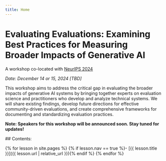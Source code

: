 ```yaml
---
title: Home
---
```


# Evaluating Evaluations: Examining Best Practices for Measuring Broader Impacts of Generative AI

<!--
{% include figure.html img="ai-evaluation.jpg" alt="AI Evaluation" caption="Evaluating the Broader Impacts of Generative AI" width="75%" %}
-->

A workshop co-located with [NeurIPS 2024](https://neurips.cc/)

*Date: December 14 or 15, 2024 [TBD]*

This workshop aims to address the critical gap in evaluating the broader impacts of generative AI systems by bringing together experts on evaluation science and practitioners who develop and analyze technical systems. We will share existing findings, develop future directions for effective community-driven evaluations, and create comprehensive frameworks for documenting and standardizing evaluation practices.

**Note: Speakers for this workshop will be announced soon. Stay tuned for updates!**

<div class="toc" markdown="1">
## Contents:

{% for lesson in site.pages %}
{% if lesson.nav == true %}- [{{ lesson.title }}]({{ lesson.url | relative_url }}){% endif %}
{% endfor %}
</div>
